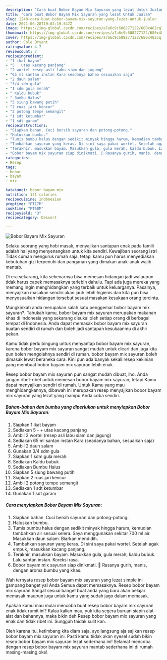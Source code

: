 ```yaml
---
description: "Cara buat Bobor Bayam Mix Sayuran yang lezat Untuk Jualan"
title: "Cara buat Bobor Bayam Mix Sayuran yang lezat Untuk Jualan"
slug: 1248-cara-buat-bobor-bayam-mix-sayuran-yang-lezat-untuk-jualan
date: 2021-06-28T19:02:19.547Z
image: https://img-global.cpcdn.com/recipes/a7a6c9c608277122/680x482cq70/bobor-bayam-mix-sayuran-foto-resep-utama.jpg
thumbnail: https://img-global.cpcdn.com/recipes/a7a6c9c608277122/680x482cq70/bobor-bayam-mix-sayuran-foto-resep-utama.jpg
cover: https://img-global.cpcdn.com/recipes/a7a6c9c608277122/680x482cq70/bobor-bayam-mix-sayuran-foto-resep-utama.jpg
author: Cole Bryant
ratingvalue: 4.7
reviewcount: 7
recipeingredient:
- "1 ikat bayam"
- "5   utas kacang panjang"
- "2 wortel resep asli labu siam dan jagung"
- "65 ml santan instan Kara seadanya bahan sesuaikan saja"
- "2 daun salam"
- "3/4 sdm gula"
- "1 sdm gula merah"
- " Kaldu bubuk"
- " Bumbu Halus"
- "5 siung bawang putih"
- "2 ruas jari kencur"
- "2 potong tempe semangit"
- "1 sdt ketumbar"
- "1 sdt garam"
recipeinstructions:
- "Siapkan bahan. Cuci bersih sayuran dan potong-potong."
- "Haluskan bumbu."
- "Tumis bumbu halus dengan sedikit minyak hingga harum, kemudian tambahkan air sesuai selera. Saya menggunakan sekitar 700 ml air. Masukkan daun salam. Biarkan mendidih."
- "Tambahkan sayuran yang keras. Di sini saya pakai wortel. Setelah agak empuk, masukkan kacang panjang."
- "Terakhir, masukkan bayam. Masukkan gula, gula merah, kaldu bubuk. Lalu santan instan. Koreksi rasa."
- "Bobor bayam mix sayuran siap dinikmati. 🥰 Rasanya gurih, manis, dengan aroma bumbu yang khas."
categories:
- Resep
tags:
- bobor
- bayam
- mix

katakunci: bobor bayam mix 
nutrition: 121 calories
recipecuisine: Indonesian
preptime: "PT17M"
cooktime: "PT60M"
recipeyield: "3"
recipecategory: Dessert

---
```



![Bobor Bayam Mix Sayuran](https://img-global.cpcdn.com/recipes/a7a6c9c608277122/680x482cq70/bobor-bayam-mix-sayuran-foto-resep-utama.jpg)

Selaku seorang yang hobi masak, menyajikan santapan enak pada famili adalah hal yang menyenangkan untuk kita sendiri. Kewajiban seorang istri Tidak cuman mengurus rumah saja, tetapi kamu pun harus menyediakan kebutuhan gizi terpenuhi dan panganan yang dimakan anak-anak wajib mantab.

Di era  sekarang, kita sebenarnya bisa memesan hidangan jadi walaupun tidak harus capek memasaknya terlebih dahulu. Tapi ada juga mereka yang memang ingin menghidangkan yang terbaik untuk keluarganya. Pasalnya, menyajikan masakan sendiri akan jauh lebih higienis dan kita pun bisa menyesuaikan hidangan tersebut sesuai masakan kesukaan orang tercinta. 



Mungkinkah anda merupakan salah satu penggemar bobor bayam mix sayuran?. Tahukah kamu, bobor bayam mix sayuran merupakan makanan khas di Indonesia yang sekarang disukai oleh setiap orang di berbagai tempat di Indonesia. Anda dapat memasak bobor bayam mix sayuran buatan sendiri di rumah dan boleh jadi santapan kesukaanmu di akhir pekan.

Kamu tidak perlu bingung untuk menyantap bobor bayam mix sayuran, karena bobor bayam mix sayuran sangat mudah untuk dicari dan juga kita pun boleh mengolahnya sendiri di rumah. bobor bayam mix sayuran boleh dimasak lewat beraneka cara. Kini pun ada banyak sekali resep kekinian yang membuat bobor bayam mix sayuran lebih enak.

Resep bobor bayam mix sayuran pun sangat mudah dibuat, lho. Anda jangan ribet-ribet untuk memesan bobor bayam mix sayuran, tetapi Kamu dapat menyajikan sendiri di rumah. Untuk Kamu yang mau menghidangkannya, dibawah ini merupakan resep menyajikan bobor bayam mix sayuran yang lezat yang mampu Anda coba sendiri.

<!--inarticleads1-->

##### Bahan-bahan dan bumbu yang diperlukan untuk menyiapkan Bobor Bayam Mix Sayuran:

1. Siapkan 1 ikat bayam
1. Sediakan 5 - + utas kacang panjang
1. Ambil 2 wortel (resep asli labu siam dan jagung)
1. Sediakan 65 ml santan instan Kara (seadanya bahan, sesuaikan saja)
1. Ambil 2 daun salam
1. Gunakan 3/4 sdm gula
1. Siapkan 1 sdm gula merah
1. Sediakan  Kaldu bubuk
1. Sediakan  Bumbu Halus
1. Siapkan 5 siung bawang putih
1. Siapkan 2 ruas jari kencur
1. Ambil 2 potong tempe semangit
1. Sediakan 1 sdt ketumbar
1. Gunakan 1 sdt garam




<!--inarticleads2-->

##### Cara menyiapkan Bobor Bayam Mix Sayuran:

1. Siapkan bahan. Cuci bersih sayuran dan potong-potong.
1. Haluskan bumbu.
1. Tumis bumbu halus dengan sedikit minyak hingga harum, kemudian tambahkan air sesuai selera. Saya menggunakan sekitar 700 ml air. Masukkan daun salam. Biarkan mendidih.
1. Tambahkan sayuran yang keras. Di sini saya pakai wortel. Setelah agak empuk, masukkan kacang panjang.
1. Terakhir, masukkan bayam. Masukkan gula, gula merah, kaldu bubuk. Lalu santan instan. Koreksi rasa.
1. Bobor bayam mix sayuran siap dinikmati. 🥰 Rasanya gurih, manis, dengan aroma bumbu yang khas.




Wah ternyata resep bobor bayam mix sayuran yang lezat simple ini gampang banget ya! Anda Semua dapat memasaknya. Resep bobor bayam mix sayuran Sangat sesuai banget buat anda yang baru akan belajar memasak maupun juga untuk kamu yang sudah jago dalam memasak.

Apakah kamu mau mulai mencoba buat resep bobor bayam mix sayuran enak tidak rumit ini? Kalau kalian mau, yuk kita segera buruan siapin alat-alat dan bahannya, maka bikin deh Resep bobor bayam mix sayuran yang enak dan tidak ribet ini. Sungguh taidak sulit kan. 

Oleh karena itu, ketimbang kita diam saja, ayo langsung aja sajikan resep bobor bayam mix sayuran ini. Pasti kamu tiidak akan nyesel sudah bikin resep bobor bayam mix sayuran lezat sederhana ini! Selamat mencoba dengan resep bobor bayam mix sayuran mantab sederhana ini di rumah masing-masing,oke!.

